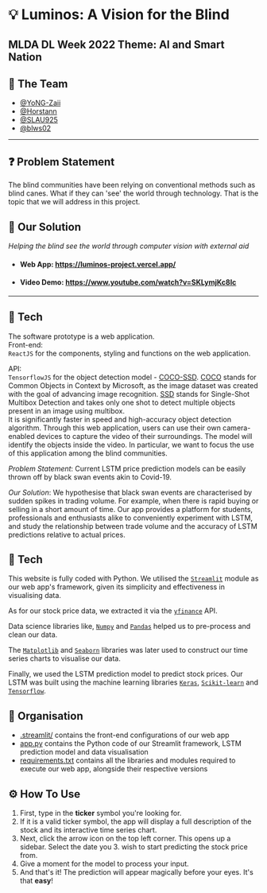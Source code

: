 # 💡 Luminos: A Vision for the Blind
## MLDA DL Week 2022 Theme: AI and Smart Nation
## 🤝 The Team
 - [@YoNG-Zaii](https://github.com/YoNG-Zaii)
 - [@Horstann](https://github.com/Horstann)
 - [@SLAU925](https://github.com/SLAU925)
 - [@blws02](https://github.com/blws02)
 
---

## ❓ Problem Statement
The blind communities have been relying on conventional methods such as blind canes. What if they can 'see' the world through technology. That is the topic that we will address in this project.

## :gift_heart: Our Solution
*Helping the blind see the world through computer vision with external aid* <br>

- #### Web App: https://luminos-project.vercel.app/
- #### Video Demo: https://www.youtube.com/watch?v=SKLymjKc8Ic

---

## 🧪 Tech

The software prototype is a web application.<br>
Front-end:<br>
<code>ReactJS</code> for the components, styling and functions on the web application.

API:<br>
<code>TensorflowJS</code> for the object detection model - <a href='https://github.com/tensorflow/tfjs-models/blob/master/coco-ssd/README.md'>COCO-SSD</a>. <a href='https://viso.ai/computer-vision/coco-dataset/'>COCO</a> stands for Common Objects in Context by Microsoft, as the image dataset was created with the goal of advancing image recognition. <a href='https://towardsdatascience.com/ssd-single-shot-detector-for-object-detection-using-multibox-1818603644ca#:~:text=Single%20Shot%20detector%20like%20YOLO,object%20detection%20models%20on%20VOC2007'>SSD</a> stands for Single-Shot Multibox Detection and takes only one shot to detect multiple objects present in an image using multibox.<br>
It is significantly faster in speed and high-accuracy object detection algorithm. Through this web application, users can use their own camera-enabled devices to capture the video of their surroundings. The model will identify the objects inside the video. In particular, we want to focus the use of this application among the blind communities.


*Problem Statement*: Current LSTM price prediction models can be easily thrown off by black swan events akin to Covid-19.

*Our Solution*: We hypothesise that black swan events are characterised by sudden spikes in trading volume. For example, when there is rapid buying or selling in a short amount of time. Our app provides a platform for students, professionals and enthusiasts alike to conveniently experiment with LSTM, and study the relationship between trade volume and the accuracy of LSTM predictions relative to actual prices.

## 🧪 Tech

This website is fully coded with Python. We utilised the [`Streamlit`](https://streamlit.io/) module as our web app's framework, given its simplicity and effectiveness in visualising data.

As for our stock price data, we extracted it via the [`yfinance`](https://pypi.org/project/yfinance/) API.

Data science libraries like, [`Numpy`](https://numpy.org/) and [`Pandas`](https://pandas.pydata.org/) helped us to pre-process and clean our data.

The [`Matplotlib`](https://matplotlib.org/) and [`Seaborn`](https://seaborn.pydata.org/) libraries was later used to construct our time series charts to visualise our data.

Finally, we used the LSTM prediction model to predict stock prices. Our LSTM was built using the machine learning libraries [`Keras`](https://keras.io/), [`Scikit-learn`](https://scikit-learn.org/stable/) and [`Tensorflow`](https://www.tensorflow.org/).


## 📁 Organisation

- [.streamlit/](https://github.com/Horstann/Stock-Prediction-App/tree/main/.streamlit) contains the front-end configurations of our web app
- [app.py](https://github.com/Horstann/Stock-Prediction-App/blob/main/app.py) contains the Python code of our Streamlit framework, LSTM prediction model and data visualisation
- [requirements.txt](https://github.com/Horstann/Stock-Prediction-App/blob/main/requirements.txt) contains all the libraries and modules required to execute our web app, alongside their respective versions

## ⚙ How To Use
1. First, type in the **ticker** symbol you're looking for.
2. If it is a valid ticker symbol, the app will display a full description of the stock and its interactive time series chart.
3. Next, click the arrow icon on the top left corner. This opens up a sidebar. Select the date you 3. wish to start predicting the stock price from.
4. Give a moment for the model to process your input.
5. And that's it! The prediction will appear magically before your eyes. It's that **easy**!
